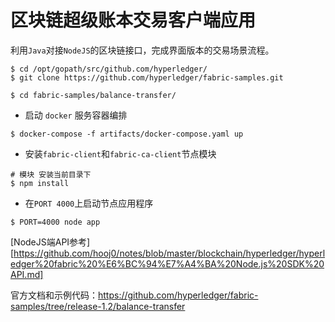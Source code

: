 # 区块链超级账本交易客户端应用

利用`Java`对接`NodeJS`的区块链接口，完成界面版本的交易场景流程。

```shell
$ cd /opt/gopath/src/github.com/hyperledger/
$ git clone https://github.com/hyperledger/fabric-samples.git

$ cd fabric-samples/balance-transfer/
```

- 启动 `docker` 服务容器编排

```
$ docker-compose -f artifacts/docker-compose.yaml up
```

- 安装`fabric-client`和`fabric-ca-client`节点模块

```
# 模块 安装当前目录下
$ npm install 
```

- 在`PORT 4000`上启动节点应用程序

```
$ PORT=4000 node app
```

[NodeJS端API参考][https://github.com/hooj0/notes/blob/master/blockchain/hyperledger/hyperledger%20fabric%20%E6%BC%94%E7%A4%BA%20Node.js%20SDK%20API.md]

官方文档和示例代码：https://github.com/hyperledger/fabric-samples/tree/release-1.2/balance-transfer